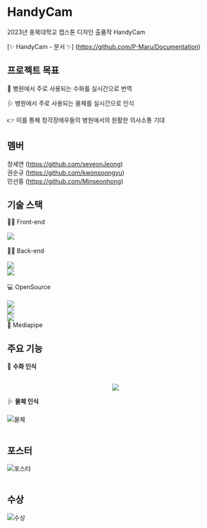 
# HandyCam
2023년 충북대학교 캡스톤 디자인 출품작 HandyCam 


[✨ HandyCam - 문서 ✨] (https://github.com/P-Maru/Documentation)


## 프로젝트 목표

👋 병원에서 주로 사용되는 수화를 실시간으로 번역

🩺 병원에서 주로 사용되는 물체를 실시간으로 인식

👉 이를 통해 청각장애우들의 병원에서의 원활한 의사소통 기대

## 멤버

정세연 (https://github.com/seyeonJeong)</br>
권순규 (https://github.com/kwonsoongyu)</br>
민선홍 (https://github.com/Minseonhong)</br>

## 기술 스택

👨‍🏫 Front-end</br></br>
<img src="https://img.shields.io/badge/React-61DAFB?style=flat-square&logo=React&logoColor=black"/></br></br>
👨‍💻 Back-end</br></br>
<img src="https://img.shields.io/badge/Node.js-339933?style=flat-square&logo=Node.js&logoColor=white"/></br>
<img src="https://img.shields.io/badge/MySQL-4479A1?style=for-the-badge&logo=MySQL&logoColor=white"></br></br>
💻 OpenSource</br></br>
<img src="https://img.shields.io/badge/OpenCV-5C3EE8?style=for-the-badge&logo=OpenCV&logoColor=white"></br>
<img src="https://img.shields.io/badge/TensorFlow-FF6F00?style=for-the-badge&logo=TensorFlow&logoColor=white"></br>
<img src="https://img.shields.io/badge/YOLO-00FFFF?style=for-the-badge&logo=YOLO&logoColor=white"></br>
🤚 Mediapipe</br>


## 주요 기능

🤚 <b>수화 인식</b></br></br>
<p align="center">
  <img src="(https://github.com/P-Maru/HandyCam/assets/81068870/c456c637-ff2e-4502-808b-4ffd796a5686)">
</p>

🩺 <b>물체 인식</b></br></br>
![물체](https://github.com/P-Maru/HandyCam/assets/81068870/109b6407-5e01-44cd-9bff-f55818f2aecc) </br></br>

## 포스터
![포스터](https://github.com/P-Maru/HandyCam/assets/81068870/033d6293-83ba-41de-bd4c-07e88c75e108) </br></br>

## 수상
![수상](https://github.com/P-Maru/HandyCam/assets/81068870/3aead677-4ab9-4d47-8351-61eaf7852719) </br></br>
